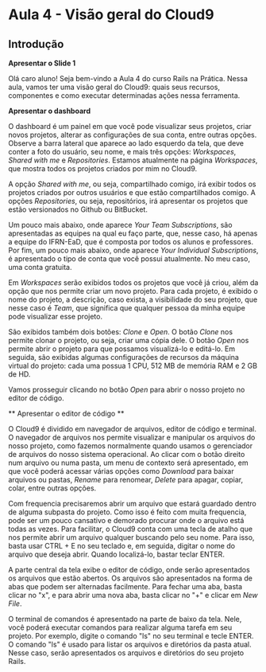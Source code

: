 # Aula 4 - Visão geral do Cloud9

## Introdução

**Apresentar o Slide 1**

Olá caro aluno! Seja bem-vindo a Aula 4 do curso Rails na Prática. Nessa aula, vamos ter uma visão geral do Cloud9: quais seus recursos, componentes e como executar determinadas ações nessa ferramenta.

**Apresentar o dashboard**

O dashboard é um painel em que você pode visualizar seus projetos, criar novos projetos, alterar as configurações de sua conta, entre outras opções. Observe a barra lateral que aparece ao lado esquerdo da tela, que deve conter a foto do usuário, seu nome, e mais três opções: _Workspaces_, _Shared with me_ e _Repositories_. Estamos atualmente na página _Workspaces_, que mostra todos os projetos criados por mim no Cloud9.

A opção _Shared with me_, ou seja, compartilhado comigo, irá exibir todos os projetos criados por outros usuários e que estão compartilhados comigo. A opções _Repositories_, ou seja, repositórios, irá apresentar os projetos que estão versionados no Github ou BitBucket.

Um pouco mais abaixo, onde aparece _Your Team Subscriptions_, são apresentadas as equipes na qual eu faço parte, que, nesse caso, há apenas a equipe do IFRN-EaD, que é composta por todos os alunos e professores. Por fim, um pouco mais abaixo, onde aparece _Your Individual Subscriptions_, é apresentado o tipo de conta que você possui atualmente. No meu caso, uma conta gratuita.

Em _Workspaces_ serão exibidos todos os projetos que você já criou, além da opção que nos permite criar um novo projeto. Para cada projeto, é exibido o nome do projeto, a descrição, caso exista, a visibilidade do seu projeto, que nesse caso é _Team_, que significa que qualquer pessoa da minha equipe pode visualizar esse projeto.

São exibidos também dois botões: _Clone_ e _Open_. O botão _Clone_ nos permite clonar o projeto, ou seja, criar uma cópia dele. O botão _Open_ nos permite abrir o projeto para que possamos visualizá-lo e editá-lo. Em seguida, são exibidas algumas configurações de recursos da máquina virtual do projeto: cada uma possua 1 CPU, 512 MB de memória RAM e 2 GB de HD.

Vamos prosseguir clicando no botão _Open_ para abrir o nosso projeto no editor de código.

** Apresentar o editor de código **

O Cloud9 é dividido em navegador de arquivos, editor de código e terminal. O navegador de arquivos nos permite visualizar e manipular os arquivos do nosso projeto, como fazemos normalmente quando usamos o gerenciador de arquivos do nosso sistema operacional. Ao clicar com o botão direito num arquivo ou numa pasta, um menu de contexto será apresentado, em que você poderá acessar várias opções como _Download_ para baixar arquivos ou pastas, _Rename_ para renomear, _Delete_ para apagar, copiar, colar, entre outras opções.

Com frequencia precisaremos abrir um arquivo que estará guardado dentro de alguma subpasta do projeto. Como isso é feito com muita frequencia, pode ser um pouco cansativo e demorado procurar onde o arquivo está todas as vezes. Para facilitar, o Cloud9 conta com uma tecla de atalho que nos permite abrir um arquivo qualquer buscando pelo seu nome. Para isso, basta usar CTRL + E no seu teclado e, em seguida, digitar o nome do arquivo que deseja abrir. Quando localizá-lo, bastar teclar ENTER.

A parte central da tela exibe o editor de código, onde serão apresentados os arquivos que estão abertos. Os arquivos são apresentados na forma de abas que podem ser alternadas facilmente. Para fechar uma aba, basta clicar no "x", e para abrir uma nova aba, basta clicar no "+" e clicar em _New File_.

O terminal de comandos é apresentado na parte de baixo da tela. Nele, você poderá executar comandos para realizar alguma tarefa em seu projeto. Por exemplo, digite o comando "ls" no seu terminal e tecle ENTER. O comando "ls" é usado para listar os arquivos e diretórios da pasta atual. Nesse caso, serão apresentados os arquivos e diretórios do seu projeto Rails.
